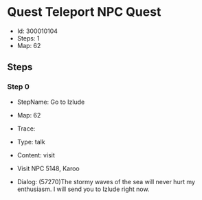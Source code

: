 # Quest Teleport NPC Quest

- Id: 300010104
- Steps: 1
- Map: 62

## Steps

### Step 0
- StepName:  Go to Izlude
- Map:  62
- Trace:  
- Type:  talk
- Content:  visit
- Visit NPC 5148, Karoo

- Dialog: (57270)The stormy waves of the sea will never hurt my enthusiasm. I will send you to Izlude right now.



